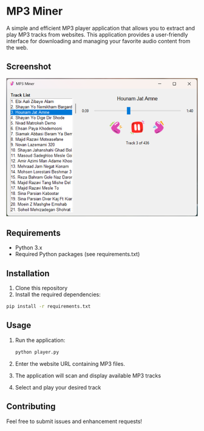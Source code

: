 # MP3 Miner

A simple and efficient MP3 player application that allows you to extract and play MP3 tracks from websites. This application provides a user-friendly interface for downloading and managing your favorite audio content from the web.

## Screenshot

![MP3 Player Screenshot](images/screenshot.png)

## Requirements

- Python 3.x
- Required Python packages (see requirements.txt)

## Installation

1. Clone this repository
2. Install the required dependencies:

```bash
pip install -r requirements.txt
```

## Usage

1. Run the application:

    ```bash
    python player.py
    ```

2. Enter the website URL containing MP3 files.
3. The application will scan and display available MP3 tracks
4. Select and play your desired track

## Contributing

Feel free to submit issues and enhancement requests!
